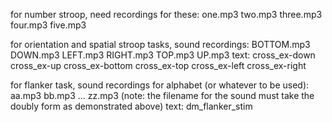 for number stroop, need recordings for these:
one.mp3
two.mp3
three.mp3
four.mp3
five.mp3

for orientation and spatial stroop tasks, 
sound recordings:
BOTTOM.mp3
DOWN.mp3
LEFT.mp3
RIGHT.mp3
TOP.mp3
UP.mp3
text:
cross_ex-down
cross_ex-up
cross_ex-bottom
cross_ex-top
cross_ex-left
cross_ex-right

for flanker task,
sound recordings for alphabet (or whatever to be used):
aa.mp3
bb.mp3
...
zz.mp3
(note: the filename for the sound must take the doubly form as demonstrated above)
text:
dm_flanker_stim


